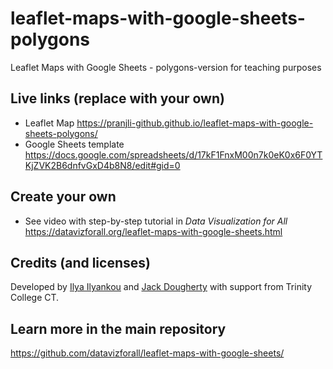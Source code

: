 # leaflet-maps-with-google-sheets-polygons
Leaflet Maps with Google Sheets - polygons-version for teaching purposes

## Live links (replace with your own)
- Leaflet Map https://pranjli-github.github.io/leaflet-maps-with-google-sheets-polygons/
- Google Sheets template https://docs.google.com/spreadsheets/d/17kF1FnxM00n7k0eK0x6F0YTKjZVK2B6dnfvGxD4b8N8/edit#gid=0

## Create your own
- See video with step-by-step tutorial in *Data Visualization for All* https://datavizforall.org/leaflet-maps-with-google-sheets.html

## Credits (and licenses)
Developed by [Ilya Ilyankou](https://github.com/ilyankou) and [Jack Dougherty](https://github.com/jackdougherty) with support from Trinity College CT.

## Learn more in the main repository
https://github.com/datavizforall/leaflet-maps-with-google-sheets/
